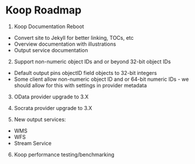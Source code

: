 # Koop Roadmap

1. Koop Documentation Reboot  
  * Convert site to Jekyll for better linking, TOCs, etc  
  * Overview documentation with illustrations
  * Output service documentation

2. Support non-numeric object IDs and or beyond 32-bit object IDs
  * Default output pins objectID field objects to 32-bit integers
  * Some client allow non-numeric object ID and or 64-bit numeric IDs - we should allow for this with settings in provider metadata

3. OData provider upgrade to 3.X  

4. Socrata provider upgrade to 3.X  

5. New output services: 
  * WMS
  * WFS
  * Stream Service

6. Koop performance testing/benchmarking

